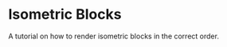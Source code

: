 Isometric Blocks
================

A tutorial on how to render isometric blocks in the correct order.


